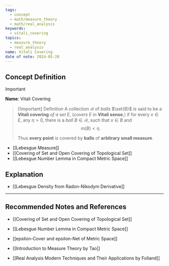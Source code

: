 ```yaml
---
tags:
  - concept
  - math/measure_theory
  - math/real_analysis
keywords:
  - vitali_covering
topics:
  - measure_theory
  - real_analysis
name: Vitali Covering
date of note: 2024-05-28
---
```


## Concept Definition

>[!important]
>**Name**: Vitali Covering

>[!important] Definition
>A collection $\mathscr{B}$ of *balls* $\set{B}$ is said to be a **Vitali covering** *of a set* $E$, (*covers* $E$ in **Vitali sense**,) if for every $x\in E$,  any $\eta > 0$, there is a *ball* $B\in \mathcal{B}$, such that $x\in B$ and $$m(B)<\eta.$$ 
>
>Thus **every point** is covered by **balls** of **arbitrary small measure**.

- [[Lebesgue Measure]]
- [[Covering of Set and Open Covering of Topological Set]]
- [[Lebesgue Number Lemma in Compact Metric Space]]


## Explanation

- [[Lebesgue Density from Radon-Nikodym Derivative]]



-----------
##  Recommended Notes and References

- [[Covering of Set and Open Covering of Topological Set]]
- [[Lebesgue Number Lemma in Compact Metric Space]]

- [[epsilon-Cover and epsilon-Net of Metric Space]]

- [[Introduction to Measure Theory by Tao]]
- [[Real Analysis Modern Techniques and Their Applications by Folland]]
